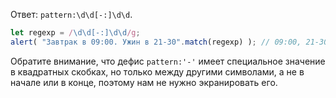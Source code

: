 Ответ: `pattern:\d\d[-:]\d\d`.

```js run
let regexp = /\d\d[-:]\d\d/g;
alert( "Завтрак в 09:00. Ужин в 21-30".match(regexp) ); // 09:00, 21-30
```

Обратите внимание, что дефис `pattern:'-'` имеет специальное значение в квадратных скобках, но только между другими символами, а не в начале или в конце, поэтому нам не нужно экранировать его.

